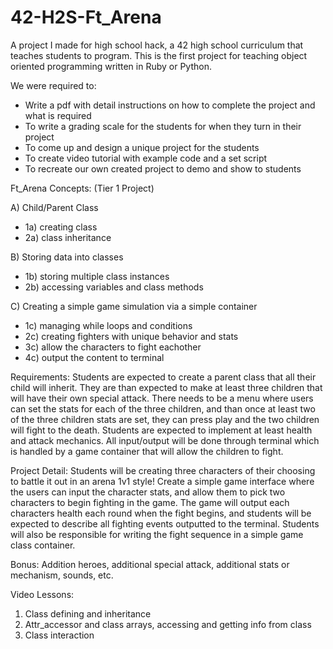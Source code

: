 # 42-H2S-Ft_Arena
A project I made for high school hack, a 42 high school curriculum that teaches students to program. This is the first project for teaching object oriented programming written in Ruby or Python.

We were required to:
- Write a pdf with detail instructions on how to complete the project and what is required
- To write a grading scale for the students for when they turn in their project
- To come up and design a unique project for the students
- To create video tutorial with example code and a set script
- To recreate our own created project to demo and show to students

Ft_Arena Concepts: (Tier 1 Project)

A) Child/Parent Class
- 1a) creating class
- 2a) class inheritance

B) Storing data into classes
- 1b) storing multiple class instances
- 2b) accessing variables and class methods

C) Creating a simple game simulation via a simple container
- 1c) managing while loops and conditions
- 2c) creating fighters with unique behavior and stats
- 3c) allow the characters to fight eachother
- 4c) output the content to terminal

Requirements:
Students are expected to create a parent class that all their
child will inherit. They are than expected to make at least three
children that will have their own special attack. There needs to
be a menu where users can set the stats for each of the three children,
and than once at least two of the three children stats are set, they can
press play and the two children will fight to the death. Students are
expected to implement at least health and attack mechanics.
All input/output will be done through terminal which is handled by a
game container that will allow the children to fight.

Project Detail:
Students will be creating three characters of their choosing to battle
it out in an arena 1v1 style! Create a simple game interface where the
users can input the character stats, and allow them to pick two characters
to begin fighting in the game. The game will output each characters health
each round when the fight begins, and students will be expected to describe
all fighting events outputted to the terminal.
Students will also be responsible for writing the fight sequence in a simple
game class container.

Bonus:
Addition heroes, additional special attack, additional stats or mechanism, sounds, etc.


Video Lessons:
1) Class defining and inheritance
2) Attr_accessor and class arrays, accessing and getting info from class
3) Class interaction

